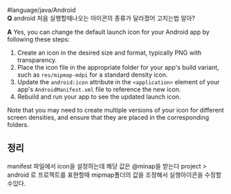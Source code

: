 #language/java/Android  
**Q**
android 처음 실행할때나오는 아이콘의 종류가 달라졌어 고치는법 알아?

**A**
Yes, you can change the default launch icon for your Android app by following these steps:

1.  Create an icon in the desired size and format, typically PNG with transparency.
2.  Place the icon file in the appropriate folder for your app's build variant, such as `res/mipmap-mdpi` for a standard density icon.
3.  Update the `android:icon` attribute in the `<application>` element of your app's `AndroidManifest.xml` file to reference the new icon.
4.  Rebuild and run your app to see the updated launch icon.

Note that you may need to create multiple versions of your icon for different screen densities, and ensure that they are placed in the corresponding folders.

## 정리
manifest 파일에서 icon을 설정하는데
해당 값은 @minap을 받는다
project > android 로 프로젝트를 표현할때 
mipmap폴더의 값을 조정해서 실행아이콘을 수정할수있다.
